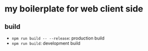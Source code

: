 # my boilerplate for web client side

## build

* `npm run build -- --release`: production build
* `npm run build`: development build

